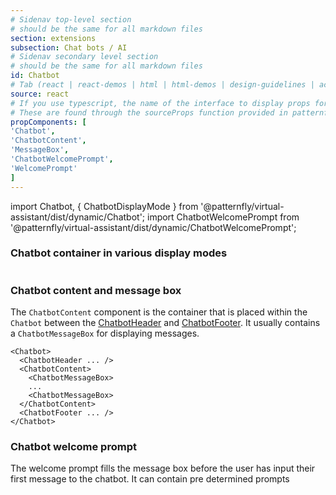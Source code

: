 ```yaml
---
# Sidenav top-level section
# should be the same for all markdown files
section: extensions
subsection: Chat bots / AI
# Sidenav secondary level section
# should be the same for all markdown files
id: Chatbot
# Tab (react | react-demos | html | html-demos | design-guidelines | accessibility)
source: react
# If you use typescript, the name of the interface to display props for
# These are found through the sourceProps function provided in patternfly-docs.source.js
propComponents: [
'Chatbot',
'ChatbotContent', 
'MessageBox',
'ChatbotWelcomePrompt',
'WelcomePrompt'
]
---
```


import Chatbot, { ChatbotDisplayMode } from '@patternfly/virtual-assistant/dist/dynamic/Chatbot';
import ChatbotWelcomePrompt from '@patternfly/virtual-assistant/dist/dynamic/ChatbotWelcomePrompt';

### Chatbot container in various display modes

```js file="./ChatbotContainer.tsx" isFullscreen

```

### Chatbot content and message box

The `ChatbotContent` component is the container that is placed within the `Chatbot` between the [ChatbotHeader](/extensions/chat-bots--ai/chatbot-header) and [ChatbotFooter](/extensions/chat-bots--ai/chatbot-footer).
It usually contains a `ChatbotMessageBox` for displaying messages.

```noLive
<Chatbot>
  <ChatbotHeader ... />
  <ChatbotContent>
    <ChatbotMessageBox>
    ...
    <ChatbotMessageBox>
  </ChatbotContent>
  <ChatbotFooter ... />
</Chatbot> 
```

### Chatbot welcome prompt

The welcome prompt fills the message box before the user has input their first message to the chatbot. It can contain pre determined prompts

```js file="./ChatbotWelcomePrompt.tsx"

```
